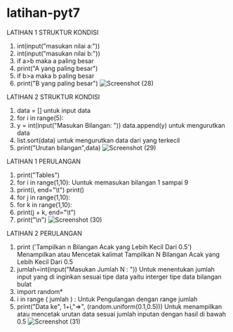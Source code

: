 # latihan-pyt7
LATIHAN 1 STRUKTUR KONDISI

1. int(input("masukan nilai a:")) 
2. int(input("masukan nilai b:"))
3. if a>b maka a paling besar
4. print("A yang paling besar")
5. if b>a maka b paling besar
6. print("B yang paling besar")
![Screenshot (28)](https://user-images.githubusercontent.com/115676957/200718453-1554a303-4f83-45d3-92c1-4ce16b238584.png)

LATIHAN 2 STRUKTUR KONDISI

1. data = [] untuk input data
2. for i in range(5):
3. y = int(input("Masukan Bilangan: ")) data.append(y) untuk mengurutkan data
4. list.sort(data) untuk mengurutkan data dari yang terkecil
5. print("Urutan bilangan",data)
![Screenshot (29)](https://user-images.githubusercontent.com/115676957/200718463-881eb56a-e055-4676-99fd-0fbaaf8b7b50.png)

LATIHAN 1 PERULANGAN

1. print("Tables")
2. for i in range(1,10): Uuntuk memasukan bilangan 1 sampai 9
3. print(i, end="\t") print()
4. for j in range(1,10):
5. for k in range(1,10):
6. print(j + k, end="\t")
7. print("\n")
![Screenshot (30)](https://user-images.githubusercontent.com/115676957/200718471-cba8a71e-18a9-4bf3-9cdf-e6b4bde71ad6.png)

LATIHAN 2 PERULANGAN

1. print ('Tampilkan n Bilangan Acak yang Lebih Kecil Dari 0.5') Menampilkan atau Mencetak kalimat Tampilkan N Bilangan Acak yang Lebih Kecil Dari 0.5
2. jumlah=int(input("Masukan Jumlah N : ")) Untuk menentukan jumlah input yang di inginkan sesuai tipe data yaitu interger tipe data bilangan bulat
3. import random*
4. i in range ( jumlah ) : Untuk Pengulangan dengan range jumlah
5. print("Data ke", 1+i,"=>", (random.uniform(0.1,0.5))) Untuk menampilkan atau mencetak urutan data sesuai jumlah inputan dengan hasil di bawah 0.5
![Screenshot (31)](https://user-images.githubusercontent.com/115676957/200718475-5c257f34-009d-4f9b-9455-cfd971e4efcc.png)
